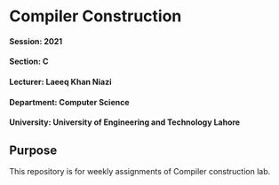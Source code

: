 # Compiler Construction
#### Session: 2021
#### Section: C
#### Lecturer: Laeeq Khan Niazi
#### Department: Computer Science
#### University: University of Engineering and Technology Lahore

## Purpose
This repository is for weekly assignments of Compiler construction lab.